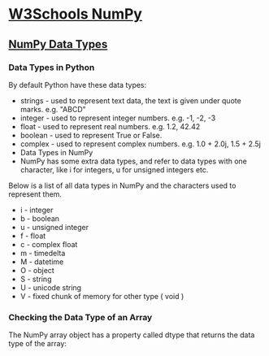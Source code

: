 # [W3Schools NumPy](https://www.w3schools.com/python/numpy/default.asp)

## [NumPy Data Types](https://www.w3schools.com/python/numpy/numpy_data_types.asp)

### Data Types in Python

By default Python have these data types:

* strings - used to represent text data, the text is given under quote marks. e.g. "ABCD"
* integer - used to represent integer numbers. e.g. -1, -2, -3
* float - used to represent real numbers. e.g. 1.2, 42.42
* boolean - used to represent True or False.
* complex - used to represent complex numbers. e.g. 1.0 + 2.0j, 1.5 + 2.5j
* Data Types in NumPy
* NumPy has some extra data types, and refer to data types with one character, like i for integers, u for unsigned integers etc.

Below is a list of all data types in NumPy and the characters used to represent them.

* i - integer
* b - boolean
* u - unsigned integer
* f - float
* c - complex float
* m - timedelta
* M - datetime
* O - object
* S - string
* U - unicode string
* V - fixed chunk of memory for other type ( void )

### Checking the Data Type of an Array

The NumPy array object has a property called dtype that returns the data type of the array:

```

```
